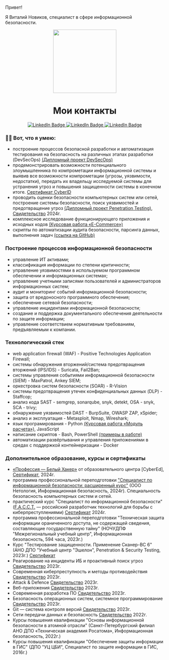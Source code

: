 
Привет!

Я Виталий Новиков, специалист в сфере информационной безопасности.

<div id="header" align="center">
  <img src="https://media.giphy.com/media/077i6AULCXc0FKTj9s/giphy.gif" width="200"/>
</div>

<div id="badges" align="center">

</div>

<div align="center">
  <img src="https://komarev.com/ghpvc/?username=vit81g&style=flatsquare&color=blue" alt=""/>
</div>

<h1 align="center">
  Мои контакты
</h1> 
<div align="center">  
  <a href="https://t.me/badrabbit_IT">
    <img src="https://img.shields.io/badge/Telegram-white?color=blue" alt="LinkedIn Badge"/>
  </a>
  <a> </a>
  <a href="https://github.com/vit81g">
    <img src="https://img.shields.io/badge/GitHub-black?color=white" alt="LinkedIn Badge"/>
  </a>
  <a> </a>
  <a href=mailto:vit81g@gmail.com?subject="HTML ссылка"><img src="https://img.shields.io/badge/email%20-%20red" alt="LinkedIn Badge"/></a>
  
</div>


### :man_technologist: Вот, что я умею:
- построение процессов безопасной разработки и автоматизация тестирования на безопасность на различных этапах разработки (DevSecOps) <a href="https://github.com/vit81g/Track-DevSecOps">(Дипломный проект DevSecOps)</a>
- продемонстрировать возможности потенциального злоумышленника по компрометации информационной системы и выявив все возможности компрометации (угрозы, уязвимости, недостатки), передать их владельцу исследуемой системы для устранения угроз и повышения защищенности системы в конечном итоге. <a href="https://stepik.org/cert/2417798">Сертификат CyberID</a> 
- проводить оценки безопасности компьютерных систем или сетей, построение системы безопасности, поиск уязвимостей и предотвращение угроз <a href="https://github.com/vit81g/Track-Penetration-Testing">(Дипломный проект Penetration Testing)</a>, <a href="https://github.com/vit81g/certificate/blob/main/diplom2/diplom_work2.pdf">Свидетельство</a> 2024г.
- комплексное исследование функционирующего приложения и исходных кодов <a href="https://github.com/vit81g/Comprehensive-study-of-a-functioning-application-and-source-codes">(Курсовая работа «E-Commerce»)</a>
- скрипты по автоматизации аудита безопасности, парсинга данных, выполнения задач <a href="https://github.com/vit81g/work_scripts">(ссылка на GitHub)</a>

### Построение процессов информационной безопасности
- управление ИТ активами;
- классификация информации по степени критичности;
- управление уязвимостями в используемом программном обеспечении и информационных системах;
- управление учетными записями пользователей и администраторов информационных систем;
- аудит и мониторинг событий информационной безопасности;
- защита от вредоносного программного обеспечения;
- обеспечение сетевой безопасности;
- управление инцидентами информационной безопасности;
- создание и поддержка документального обеспечения деятельности по защите информации;
- управление соответствием нормативным требованиям, предъявляемым к компании.
### Технологический стек
- web application firewall (WAF) - Positive Technologies Application Firewall;
- системы обнаружения вторжений/система предотвращения вторжений (IPS/IDS)  - Suricata, Fail2Ban;
- системы управления событиями информационной безопасности (SIEM) - MaxPatrol, Ankey SIEM;
- оркестровка систем безопасности (SOAR) - R-Vision
- системы предотвращения утечек конфиденциальных данных (DLP) - Staffcop;
- анализ кода SAST - semgrep, sonarqube, snyk, detekt, OSA - snyk, SCA - trivy;
- обнаружение уязвимостей DAST - BurpSuite, OWASP ZAP, xSpider;
- анализ и эксплуатация - Metasploit, Nmap, Wireshark;
- язык програмирования - Python <a href="https://github.com/vit81g/hw_python_oop">(Курсовая работа «Модуль расчета»)</a>, JavaScript
- написание скриптов - Bash, PowerShell <a href="https://github.com/vit81g/work_scripts">(примеры в работе)</a>
- автоматизации развёртывания и управления приложениями в средах с поддержкой контейнеризации - Docker

### Дополнительное образование, курсы и сертификаты
- <a href="https://stepik.org/course/169003/info">«Профессия — Белый Хакер»</a>  от образовательного центра [CyberEd], <a href="https://stepik.org/cert/2417798">Сертификат</a>, 2024г.
- программа профессиональной переподготовки <a href="https://netology.ru/programs/informationsecurity">"Специалист по информационной безопасности: расширенный курс"</a> (ООО Нетология, Информационная безопасность, 2024г). Специальность безопасность компьютерных систем и сетей.
- практический курс "Специалист по информационной безопасности" (<a href="https://www.facct.ru/">F.A.С.С.T.</a> — российский разработчик технологий для борьбы с киберпреступлениями) <a href="https://github.com/vit81g/certificate/blob/main/facct/facct_cer.pdf">Сертификат</a> 2024г.
- программа профессиональной переподготовки "Техническая защита информации ораниченного доступа, не содержащей сведения, составляющие государственную тайну" (НОЧУДПФ "Межрегиональный учебный центр", Информационная безопасность, 594 часа, 2023г.)
- Курс "Тестирование защищенности. Применение Сканер-ВС 6" (АНО ДПО "Учебный центр "Эшелон", Penetration & Security Testing, 2023г.) <a href="https://github.com/vit81g/certificate/blob/main/vulnerabilities/142%20-%20%D0%A1%D0%B5%D1%80%D1%82%D0%B8%D1%84%D0%B8%D0%BA%D0%B0%D1%82%20SCVS.pdf">Сертификат</a>
- Реагирование на инциденты ИБ и проактивный поиск угроз <a href="https://github.com/vit81g/certificate/blob/main/Threat%20Intelligence/Threat_Intelligence.pdf">Свидетельство</a> 2023г.
- Современная киберпреступность и методы противодействия <a href="https://github.com/vit81g/certificate/blob/main/cybercrime_countermeasures/cybercrime_countermeasures.pdf">Свидетельство</a> 2023г.
- Аttack & Defence <a href="https://github.com/vit81g/certificate/blob/main/%D0%90ttack_Defence/%D0%90ttack_%20Defence.pdf">Свидетельство</a> 2023г.
- Веб-приложения <a href="https://github.com/vit81g/certificate/blob/main/web_app/web_app.pdf">Свидетельство</a> 2023г.
- Современная разработка ПО <a href="https://github.com/vit81g/certificate/blob/main/software_dev/software%20dev.pdf">Свидетельство</a> 2023г.
- Безопасность операционных систем, системное программирование <a href="https://github.com/vit81g/certificate/blob/main/Operating%20system%20security/OS_security.pdf">Свидетельство</a> 2023г.
- Git — система контроля версий <a href="https://github.com/vit81g/certificate/blob/main/git/git.pdf">Свидетельство</a> 2023г.
- Сети передачи данных и безопасность <a href="https://github.com/vit81g/certificate/blob/main/networks/networks.pdf">Свидетельство</a> 2022г.
- Курсы повышения квалификации "Основы информационной безопасности в атомной отрасли" (Санкт-Петербургский филиал АНО ДПО «Техническая академия Росатома», Информационная безопасность, 2022г.)
- Курсы повышения квалификации "Обеспечение защиты информации в ГИС" (ДПО "УЦ ЦБИ", Специалист по защите информации в ГИС, 2016г.)
